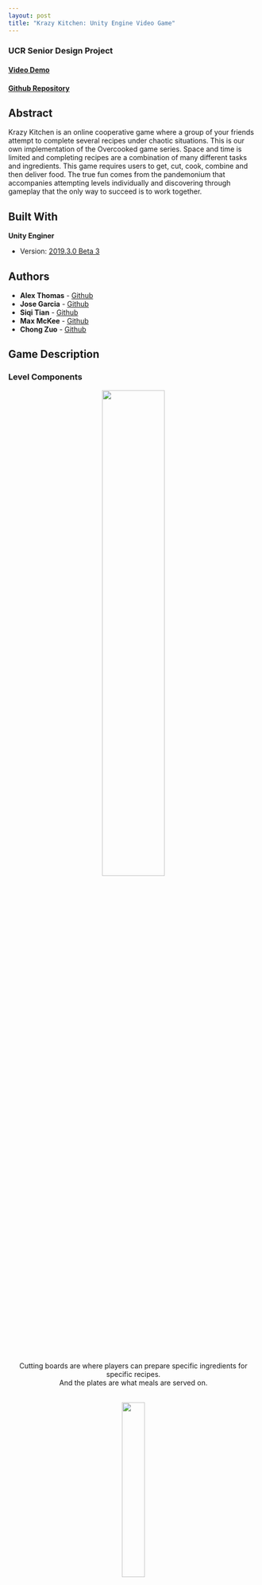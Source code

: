 ```yaml
---
layout: post
title: "Krazy Kitchen: Unity Engine Video Game"
---
```


### UCR Senior Design Project

#### [Video Demo](https://www.youtube.com/watch?v=16-g_YCpumI)
#### [Github Repository](https://github.com/athom031/KrazyKitchen)

## Abstract

Krazy Kitchen is an online cooperative game where a group of your friends attempt to complete several recipes under chaotic situations. This is our own implementation of the Overcooked game series. Space and time is limited and completing recipes are a combination of many different tasks and ingredients. This game requires users to get, cut, cook, combine and then deliver food. The true fun comes from the pandemonium that accompanies attempting levels individually and discovering through gameplay that the only way to succeed is to work together. 

## Built With

**Unity Enginer**
* Version: [2019.3.0 Beta 3](https://unity3d.com/unity/beta/2019.3.0b3)

## Authors

* **Alex Thomas** - [Github](https://github.com/athom031)
* **Jose Garcia** - [Github](https://github.com/LadyEbony)
* **Siqi Tian** - [Github](https://github.com/SiqiT)
* **Max McKee** - [Github](https://github.com/mmckee003)
* **Chong Zuo** - [Github](https://github.com/ChongZuo)


## Game Description

### Level Components
<div align="center">

<img src="{{ site.url }}/assets/Files/KrazyKitchen/plates.png" width = "50%"/> <br/>
Cutting boards are where players can prepare specific ingredients for specific recipes. <br/>And the plates are what meals are served on.
<br/><br/>

<img src="{{ site.url }}/assets/Files/KrazyKitchen/trashcan.png" width = "30%" /> <br/>
Cabinets with an exclamation point over it serve as garbage cans. Putting anything on these cabinets will kill the object, allowing you to clean up your kitchen before it gets too much in disarray.
<br/><br/>

<img src="{{ site.url }}/assets/Files/KrazyKitchen/cookingpot.png" width = "40%" /> <br/>
Stove tops allow our chefs to cook the needed ingredients to complete their recipes. Keeping ingredients too long will cause the food to become charred and no longer servable, so watch your food!
<br/><br/>

<img src="{{ site.url }}/assets/Files/KrazyKitchen/ingredients.png" width = "40%"/> <br/>
Ingredients are available in this design on top of item spawning cabinets. There is no limit to how many ingredients can be spawned. Try not to drown in fish!
<br/><br/>

<img src="{{ site.url }}/assets/Files/KrazyKitchen/timer.png" width = "30%"/> <br/>
A timer is available on every level to show how much time is left to complete recipes. This is independent of what recipe tasks are being given to the player and instead is dependent on the level itself. Completing the required number of recipes in the level time serves as beating the level.
<br/><br/>

<img src="{{ site.url }}/assets/Files/KrazyKitchen/recipes.png" width = "40%"/> <br/>
In the top left corner all of the tasks are located for the players with its specific recipe. Plating and delivering a meal will delete the task and update your score in the bottom left corner.
<br/><br/>

<img src="{{ site.url }}/assets/Files/KrazyKitchen/delivery.png" width = "40%"/> <br/>
These special cabinets are where we can deliver play-created meals. Once plated food is put on these cabinets, they are checked to see if the recipe has been met and then the score is incremented.
<br/><br/>

</div>

### Levels

<img src="{{ site.url }}/assets/Files/KrazyKitchen/level1.png"/> <br/>

#### Level 1
In our first level we stress the importance of working together right off the bat. Players spawn in one of the two areas. If you are in the top section, you are only able to spawn and cut ingredients. These prepared ingredients can be put on the middle island section to be picked up by players in the bottom section. If you are in the bottom section, you can get the prepared ingredients, cook and plate them accordingly. The delivery of recipes are in the bottom section as well.
<br/><br/>

<img src="{{ site.url }}/assets/Files/KrazyKitchen/level2.png"/> <br/>

#### Level 2
In our second level we open tasks up to the players’ discretion. Through the small window in the cabinets, players can switch sides. It is important to note that ingredients are on top and the cutting board is on the bottom. This level involves a lot of transferring ingredients back and forth to complete a recipe. So although now a player can individually complete recipes, working together will still allow the most efficient system. 
<br/><br/>

<img src="{{ site.url }}/assets/Files/KrazyKitchen/level3.png"/> <br/>

#### Level 3
This level can prove to be the most frustrating without communication. Players can be clogged up in this claustrophobic environment and cannot rely on cabinet island transfers unlike before. The suggested gameplay for this level is to keep movement constant among teammates in a same circular direction. If players were to move clockwise, there will be no traffic congestion.  
<br/><br/>

<img src="{{ site.url }}/assets/Files/KrazyKitchen/level4.png"/> <br/>

#### Level 4
In the final level of the game, players must test their abilities learned in the previous labels. Players must move within the tight channel to get ingredients to the other side. The throw feature can be used to great effect in this level.
<br/><br/>

### Characters

<div align="center">
<img src="{{ site.url }}/assets/Files/KrazyKitchen/player.png" width = "30%"/> 
</div><br/>
When the game starts, each user is assigned the same character model. Depending on the order they connect to the server, their model will be a different color. There is no ability or task difference in the player model. Users can move their characters around and grab/drop an item. Users can also throw an item to other users in order to save more time.

### Gameplay

<div align="center">
<img src="{{ site.url }}/assets/Files/KrazyKitchen/controls.png" width = "70%"/> 
</div><br/>
After all the players join the game, the game starts. Players have to cook meals based on the recipe to get corresponding points. <br/>
Users can use:

* W, A, S, D to control the character 
* E to grab and drop items
* F to throw items. 

## Implementation

**Game Engine** - Unity
* Version: [2019.3.0 Beta 3](https://unity3d.com/unity/beta/2019.3.0b3) 

**Networking Framework** - Photon
* [Photon](https://www.photonengine.com/pun) <br/>

**Necessary Scripts**
* [UnitEntityManager](https://docs.unity3d.com/Packages/com.unity.entities@0.0/api/Unity.Entities.EntityManager.html) 
* [Interactable](https://docs.unity3d.com/540/Documentation/ScriptReference/UI.Selectable-interactable.html)

## Inspiration: 
[Overcooked](https://store.steampowered.com/app/448510/Overcooked/)- chaotic couch co-op cooking game 
